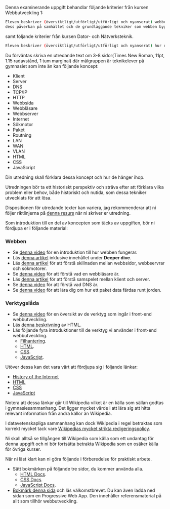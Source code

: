 Denna examinerande uppgift behandlar följande kriterier från kursen Webbutveckling 1:

```bash
Eleven beskriver (översiktligt/utförligt/utförligt och nyanserat) webbens historia och
dess påverkan på samhället och de grundläggande tekniker som webben bygger på.
```

samt följande kriterier från kursen Dator- och Nätverksteknik.

```bash
Eleven beskriver (översiktligt/utförligt/utförligt och nyanserat) hur datorer och lokala nätverk är uppbyggda och fungerar samt hur driftsäkerhet uppnås. Dessutom redogör eleven (översiktligt/utförligt/utförligt och nyanserat) för sambandet mellan de olika delarna som ingår i nätverkets uppbyggnad
```

Du förväntas skriva en utredande text om 3-8 sidor(Times New Roman, 11pt, 1.15 radavstånd, 1 tum marginal) där målgruppen är teknikelever på gymnasiet som inte än kan följande koncept:

* Klient
* Server
* DNS
* TCP/IP
* HTTP
* Webbsida
* Webbläsare
* Webbserver
* Internet
* Sökmotor
* Paket
* Routning
* LAN
* WAN
* VLAN
* HTML
* CSS
* JavaScript

Din utredning skall förklara dessa koncept och hur de hänger ihop.

Utredningen bör ta ett historiskt perspektiv och sträva efter att förklara vilka problem eller behov, både historiskt och nutida, som dessa tekniker utvecklats för att lösa.

Dispositionen för utredande texter kan variera, jag rekommenderar att ni följer riktlinjerna på [denna resurs](https://larare.at/svenska/moment/utredande_text/utredande_text.html) när ni skriver er utredning.

Som introduktion till en del av koncepten som täcks av uppgiften, bör ni fördjupa er i följande material:

### Webben
* Se [denna video](https://vimeo.com/128575085) för en introduktion till hur webben fungerar.
* Läs [denna artikel](https://developer.mozilla.org/en-US/Learn/Common_questions/How_does_the_Internet_work) inklusive innehållet under **Deeper dive**.
* Läs [denna artikel](https://developer.mozilla.org/en-US/Learn/Common_questions/Pages_sites_servers_and_search_engines) för att förstå skillnaden mellan webbsidor, webbservrar och sökmotorer.
* Se [denna video](https://youtu.be/BrXPcaRlBqo) för att förstå vad en webbläsare är.
* Läs [denna artikel](https://developer.mozilla.org/en-US/docs/Learn/Getting_started_with_the_web/How_the_Web_works#Clients_and_servers) för att förstå samspelet mellan klient och server.
* Se [denna video](https://www.youtube.com/watch?v=72snZctFFtA&feature=youtu.be&t=45s) för att förstå vad DNS är.
* Se [denna video](https://www.youtube.com/watch?v=ewrBalT_eBM&feature) för att lära dig om hur ett paket data färdas runt jorden.

### Verktygslåda
* Se [denna video](https://www.youtube.com/watch?v=gT0Lh1eYk78) för en översikt av de verktyg som ingår i front-end webbutveckling.
* Läs [denna beskrivning](http://webapps-for-beginners.rubymonstas.org/html.html) av HTML.
* Läs följande fyra introduktioner till de verktyg vi använder i front-end webbutveckling.
  * [Filhantering](https://developer.mozilla.org/en-US/docs/Learn/Getting_started_with_the_web/Dealing_with_files).
  * [HTML](https://developer.mozilla.org/en-US/docs/Learn/Getting_started_with_the_web/HTML_basics).
  * [CSS](https://developer.mozilla.org/en-US/docs/Learn/Getting_started_with_the_web/CSS_basics).
  * [JavaScript](https://developer.mozilla.org/en-US/docs/Learn/Getting_started_with_the_web/JavaScript_basics).


Utöver dessa kan det vara värt att fördjupa sig i följande länkar:

* [History of the Internet](https://en.wikipedia.org/wiki/History_of_the_Internet)
* [HTML](https://en.wikipedia.org/wiki/HTML#History)
* [CSS](https://en.wikipedia.org/wiki/Cascading_Style_Sheets#History)
* [JavaScript](https://en.wikipedia.org/wiki/JavaScript#History)

Notera att dessa länkar går till Wikipedia vilket är en källa som sällan godtas i gymnasiesammanhang. Det ligger mycket värde i att lära sig att hitta relevant information från andra källor än Wikipedia.

I datavetenskapliga sammanhang kan dock Wikipedia i regel betraktas som korrekt mycket tack vare [Wikipedias mycket strikta redigeringspolicy](https://en.wikipedia.org/wiki/Wikipedia:Editing_policy).

Ni skall alltså se tillgången till Wikipedia som källa som ett undantag för denna uppgift och ni bör fortsätta betrakta Wikipedia som en osäker källa för övriga kurser.

När ni läst klart kan ni göra följande i förberedelse för praktiskt arbete.

* Sätt bokmärken på följande tre sidor, du kommer använda alla.
  * [HTML Docs](https://developer.mozilla.org/en-US/docs/Web/HTML/Element).
  * [CSS Docs](https://developer.mozilla.org/en-US/docs/Web/CSS/Reference#Keyword_index).
  * [JavaScript Docs](https://developer.mozilla.org/en-US/docs/Web/JavaScript/Reference).
* [Bokmärk denna sida](https://devdocs.io/) och läs välkomstbrevet. Du kan även ladda ned sidan som en Progressive Web App. Den innehåller referensmaterial på allt som tillhör webbutveckling.
